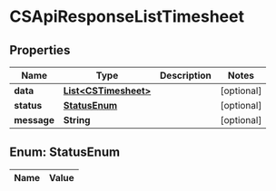 
# CSApiResponseListTimesheet

## Properties
Name | Type | Description | Notes
------------ | ------------- | ------------- | -------------
**data** | [**List&lt;CSTimesheet&gt;**](CSTimesheet.md) |  |  [optional]
**status** | [**StatusEnum**](#StatusEnum) |  |  [optional]
**message** | **String** |  |  [optional]


<a name="StatusEnum"></a>
## Enum: StatusEnum
Name | Value
---- | -----



